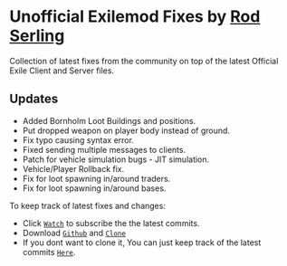 Unofficial Exilemod Fixes by [Rod Serling](https://github.com/Rod-Serling)
=============
Collection of latest fixes from the community on top of the latest Official Exile Client and Server files. 

Updates
--------------------------
- Added Bornholm Loot Buildings and positions.
- Put dropped weapon on player body instead of ground.
- Fix typo causing syntax error.
- Fixed sending multiple messages to clients.
- Patch for vehicle simulation bugs - JIT simulation.
- Vehicle/Player Rollback fix.
- Fix for loot spawning in/around traders.
- Fix for loot spawning in/around bases.

To keep track of latest fixes and changes:
- Click [`Watch`](https://github.com/Exile-UnofficialDevs/Exile-Unofficial/subscription) to subscribe the the latest commits.
- Download [`Github`](https://desktop.github.com/) and [`Clone`](github-windows://openRepo/https://github.com/Exile-UnofficialDevs/Exile-Unofficial)
- If you dont want to clone it, You can just keep track of the latest commits [`Here`](https://github.com/Exile-UnofficialDevs/Exile-Unofficial/commits/master).

